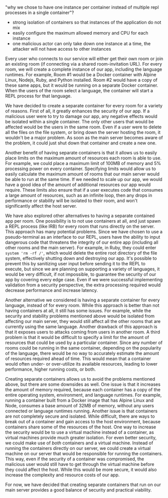 "why we chose to have one instance per container instead of multiple repl processes in a single container"?
  - strong isolation of containers so that instances of the application do not mix
  - easily configure the maximum allowed memory and CPU for each instance
  - one malicious actor can only take down one instance at a time, the attacker will not have access to other instances

Every user who connects to our service will either get their own room or join an existing room (if connecting via a shared room-invitation URL).
For every room, we will create a complete instance of our app, including the language runtimes.
For example, Room #1 would be a Docker container with Alpine Linux, Nodejs, Ruby, and Python installed.
Room #2 would have a copy of these same apps, but it would be running on a separate Docker container.
When the users of the room select a language, the container will start a REPL process for that language.

We have decided to create a separate container for every room for a variety of reasons.
First of all, it greatly enhances the security of our app.
If a malicious user were to try to damage our app, any negative effects would be isolated within a single container. 
The only other users that would be affected would be the users in the same room.
Even if a user were to delete all the files on the file system, or bring down the server hosting the room, it wouldn't be a major problem.
As soon as the main server becomes aware of the problem, it could just shut down that container and create a new one.

Another benefit of having separate containers is that it allows us to easily place limits on the maximum amount of resources each room is able to use.
For example, we could place a maximum limit of 100MB of memory and 5% processing power on every container.
Specifying limits would allow us to easily calculate the maximum amount of rooms that our main server would be able to run at the same time.
If we needed to scale up our app, we would have a good idea of the amount of additional resources our app would require.
These limits also ensure that if a user executes code that consumes a large amount of resources, such as an infinite loop, then any drops in performance or stability will be isolated to their room, and won't significantly affect the host server.

We have also explored other alternatives to having a separate contained app per room.
One possibility is to not use containers at all, and just spawn a REPL process (like IRB) for every room that runs directly on  the server.
This approach has many potential problems.
Since we have chosen to use a pseudo-terminal as an interface to our REPL, users have the ability to input dangerous code that threatens the integrity of our entire app (including all other rooms and the main server).
For example, in Ruby, they could enter `system 'rm -rf /'`, which would delete the entire root directory of the file system, effectively shutting down and destroying our app.
It's possible to prevent this by sanitizing user input before sending it to the REPL to execute, but since we are planning on supporting a variety of languages, it would be very difficult, if not impossible, to guarantee the security of our app by covering every edge case.
Even if we were successful implementing validation from a security perspective, the extra processing required would decrease performance and increase latency.

Another alternative we considered is having a separate container for every language, instead of for every room.
While this approach is better than not having containers at all, it still has some issues.
For example, while the security and stability problems mentioned above would be isolated from affecting our main server, they would still affect all the other rooms that are currently using the same language.
Another drawback of this approach is that it exposes users to attacks coming from users in another room.
A third problem is that it would be difficult to specify a limit for the amount of resources that could be used by a particular container.
Since any number of rooms could be running in the same container, depending on the popularity of the language, there would be no way to accurately estimate the amount of resources required ahead of time.
This would mean that a container would often under- or over-utilize its available resources, leading to lower performance, higher running costs, or both.

Creating separate containers allows us to avoid the problems mentioned above, but there are some downsides as well.
One issue is that it increases the amount of memory required, because each container has a copy of the entire operating system, environment, and language runtimes.
For example, running a container built from a Docker image that has Alpine Linux and Node, consumes a base amount of 32MB of memory, without any users connected or language runtimes running.
Another issue is that containers are not completely secure and isolated.
While difficult, there are ways to break out of a container and gain access to the host environment, because containers share some of the resources of the host.
One way to increase the security would be to use a virtual machine instead of a container, as virtual machines provide much greater isolation.
For even better security, we could make use of *both* containers and a virtual machine.
Instead of running the containers directly on our server, we could create a virtual machine on our server that would be responsible for running the containers.
This way, even if the security of a container was compromised, the malicious user would still have to get through the virtual machine before they could affect the host.
While this would be more secure, it would also increase the complexity and resource costs of our app.

For now, we have decided that creating separate containers that run on our main server provides a good balance of security and practical viability.
